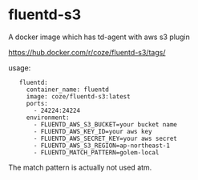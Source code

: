 # fluentd-s3
A docker image which has td-agent with aws s3 plugin

https://hub.docker.com/r/coze/fluentd-s3/tags/

usage:

```
   fluentd:
     container_name: fluentd
     image: coze/fluentd-s3:latest
     ports:
       - 24224:24224
     environment:
       - FLUENTD_AWS_S3_BUCKET=your bucket name
       - FLUENTD_AWS_KEY_ID=your aws key
       - FLUENTD_AWS_SECRET_KEY=your aws secret
       - FLUENTD_AWS_S3_REGION=ap-northeast-1
       - FLUENTD_MATCH_PATTERN=golem-local
```

The match pattern is actually not used atm.
